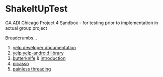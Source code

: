 # ShakeItUpTest
GA ADI Chicago Project 4 Sandbox - for testing prior to implementation in actual group project

Breadcrumbs...

1. [yelp developer documentation](https://www.yelp.com/developers)
2. [yelp yelp-android library](https://github.com/Yelp/yelp-android)
3. [butterknife](https://github.com/JakeWharton/butterknife) & [introduction](https://jakewharton.github.io/butterknife/)
4. [picasso](https://square.github.io/picasso/)
5. [painless threading](https://android-developers.blogspot.de/2009/05/painless-threading.html)


